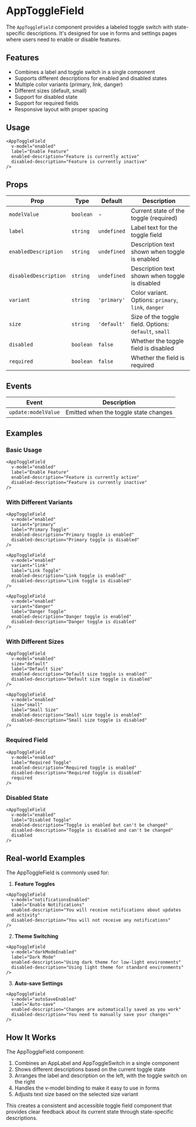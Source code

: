 # AppToggleField

The `AppToggleField` component provides a labeled toggle switch with state-specific descriptions. It's designed for use in forms and settings pages where users need to enable or disable features.

## Features

- Combines a label and toggle switch in a single component
- Supports different descriptions for enabled and disabled states
- Multiple color variants (primary, link, danger)
- Different sizes (default, small)
- Support for disabled state
- Support for required fields
- Responsive layout with proper spacing

## Usage

```vue
<AppToggleField
  v-model="enabled"
  label="Enable Feature"
  enabled-description="Feature is currently active"
  disabled-description="Feature is currently inactive"
/>
```

## Props

| Prop                  | Type      | Default     | Description                                           |
| --------------------- | --------- | ----------- | ----------------------------------------------------- |
| `modelValue`          | `boolean` | -           | Current state of the toggle (required)                |
| `label`               | `string`  | `undefined` | Label text for the toggle field                       |
| `enabledDescription`  | `string`  | `undefined` | Description text shown when toggle is enabled         |
| `disabledDescription` | `string`  | `undefined` | Description text shown when toggle is disabled        |
| `variant`             | `string`  | `'primary'` | Color variant. Options: `primary`, `link`, `danger`   |
| `size`                | `string`  | `'default'` | Size of the toggle field. Options: `default`, `small` |
| `disabled`            | `boolean` | `false`     | Whether the toggle field is disabled                  |
| `required`            | `boolean` | `false`     | Whether the field is required                         |

## Events

| Event               | Description                           |
| ------------------- | ------------------------------------- |
| `update:modelValue` | Emitted when the toggle state changes |

## Examples

### Basic Usage

```vue
<AppToggleField
  v-model="enabled"
  label="Enable Feature"
  enabled-description="Feature is currently active"
  disabled-description="Feature is currently inactive"
/>
```

### With Different Variants

```vue
<AppToggleField
  v-model="enabled"
  variant="primary"
  label="Primary Toggle"
  enabled-description="Primary toggle is enabled"
  disabled-description="Primary toggle is disabled"
/>

<AppToggleField
  v-model="enabled"
  variant="link"
  label="Link Toggle"
  enabled-description="Link toggle is enabled"
  disabled-description="Link toggle is disabled"
/>

<AppToggleField
  v-model="enabled"
  variant="danger"
  label="Danger Toggle"
  enabled-description="Danger toggle is enabled"
  disabled-description="Danger toggle is disabled"
/>
```

### With Different Sizes

```vue
<AppToggleField
  v-model="enabled"
  size="default"
  label="Default Size"
  enabled-description="Default size toggle is enabled"
  disabled-description="Default size toggle is disabled"
/>

<AppToggleField
  v-model="enabled"
  size="small"
  label="Small Size"
  enabled-description="Small size toggle is enabled"
  disabled-description="Small size toggle is disabled"
/>
```

### Required Field

```vue
<AppToggleField
  v-model="enabled"
  label="Required Toggle"
  enabled-description="Required toggle is enabled"
  disabled-description="Required toggle is disabled"
  required
/>
```

### Disabled State

```vue
<AppToggleField
  v-model="enabled"
  label="Disabled Toggle"
  enabled-description="Toggle is enabled but can't be changed"
  disabled-description="Toggle is disabled and can't be changed"
  disabled
/>
```

## Real-world Examples

The AppToggleField is commonly used for:

1. **Feature Toggles**
```vue
<AppToggleField
  v-model="notificationsEnabled"
  label="Enable Notifications"
  enabled-description="You will receive notifications about updates and activity"
  disabled-description="You will not receive any notifications"
/>
```

2. **Theme Switching**
```vue
<AppToggleField
  v-model="darkModeEnabled"
  label="Dark Mode"
  enabled-description="Using dark theme for low-light environments"
  disabled-description="Using light theme for standard environments"
/>
```

3. **Auto-save Settings**
```vue
<AppToggleField
  v-model="autoSaveEnabled"
  label="Auto-save"
  enabled-description="Changes are automatically saved as you work"
  disabled-description="You need to manually save your changes"
/>
```

## How It Works

The AppToggleField component:

1. Combines an AppLabel and AppToggleSwitch in a single component
2. Shows different descriptions based on the current toggle state
3. Arranges the label and description on the left, with the toggle switch on the right
4. Handles the v-model binding to make it easy to use in forms
5. Adjusts text size based on the selected size variant

This creates a consistent and accessible toggle field component that provides clear feedback about its current state through state-specific descriptions.
